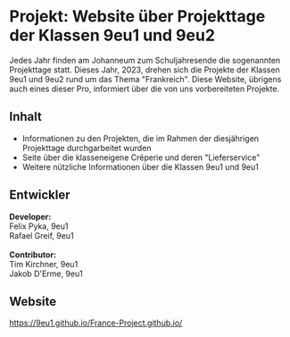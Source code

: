 # Projekt: Website über Projekttage der Klassen 9eu1 und 9eu2

Jedes Jahr finden am Johanneum zum Schuljahresende die sogenannten Projekttage statt. Dieses Jahr, 2023, drehen sich die Projekte der Klassen 9eu1 und 9eu2 rund um das Thema "Frankreich". Diese Website, übrigens auch eines dieser Pro, informiert über die von uns vorbereiteten Projekte.

## Inhalt

- Informationen zu den Projekten, die im Rahmen der diesjährigen Projekttage durchgarbeitet wurden
- Seite über die klasseneigene Crêperie und deren "Lieferservice"
- Weitere nützliche Informationen über die Klassen 9eu1 und 9eu1

## Entwickler

<b>Developer:</b><br>
Felix Pyka, 9eu1<br>
Rafael Greif, 9eu1<br>
<br>
<b>Contributor:</b><br>
Tim Kirchner, 9eu1<br>
Jakob D'Erme, 9eu1<br>


## Website
 
https://9eu1.github.io/France-Project.github.io/


